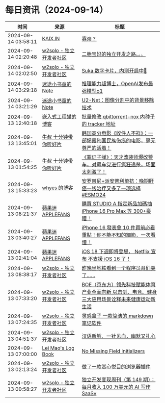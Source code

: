 ﻿# 每日资讯（2024-09-14）

|时间|来源|标题|
|---|---|---|
|2024-09-14 03:58:11|[KAIX.IN](https://kaix.in/feed/)|[寡淡？](https://kaix.in/2024/0914-weak-watery/)|
|2024-09-14 02:20:48|[w2solo - 独立开发者社区](https://w2solo.com/topics/feed)|[二胎宝妈的独立开发之路。。。](https://w2solo.com/topics/5034)|
|2024-09-14 02:02:50|[w2solo - 独立开发者社区](https://w2solo.com/topics/feed)|[Suka 数字卡片，内测开启中🎉](https://w2solo.com/topics/5033)|
|2024-09-14 03:29:18|[迷途小书童的Note](https://xugaoxiang.com/feed)|[推理能力超博士，OpenAI发布最强模型o1](https://xugaoxiang.com/2024/09/14/openai-o1/)|
|2024-09-14 03:21:29|[迷途小书童的Note](https://xugaoxiang.com/feed)|[U2-Net：图像分割中的背景移除技术](https://xugaoxiang.com/2024/09/14/u2net/)|
|2024-09-13 12:40:18|[嵌入式工程猫的博客](https://blog.vvzero.com/atom.xml)|[批量修改 qbittorrent-nox 内种子的 tracker 地址](https://blog.vvzero.com/2024/09/13/batch-edit-tracker-urls-in-qbittorrent-nox/)|
|2024-09-13 13:45:01|[牛叔 十分钟带你听好片](https://getpodcast.xyz/data/ximalaya/11534451.xml)|[韩国高分电影《收件人不祥》：一部揭露韩国民族伤痕的电影，毫无尊严的活着！](https://www.ximalaya.com/sound/756408401)|
|2024-09-13 01:54:25|[牛叔 十分钟带你听好片](https://getpodcast.xyz/data/ximalaya/11534451.xml)|[《罪证子弹》：天才改装师爆改警车，对飙车党进行疯狂追杀，场面太刺激了！](https://www.ximalaya.com/sound/756271987)|
|2024-09-13 15:33:23|[whyes 的博客](https://whyes.org/feed.xml)|[安罗替尼+派安普利单抗：晚期肝癌一线治疗又多了一项选择 #ESMO24](http://whyes.org/2024/appolo-hcc-anlotinib-penpulimab)|
|2024-09-13 08:21:37|[蘋果迷 APPLEFANS](https://applefans.today/feed/)|[購買 STUDIO A 指定新品加碼抽 iPhone 16 Pro Max 等 300+豪禮！](https://applefans.today/2024-09-studio-a-iphone-16-event/)|
|2024-09-13 03:40:27|[蘋果迷 APPLEFANS](https://applefans.today/feed/)|[iPhone 16 發表會 10 件買前必看重點！你不能不知的細節，一次看懂！](https://applefans.today/2024-09-iphone-16-event-must-be-know/)|
|2024-09-13 02:41:04|[蘋果迷 APPLEFANS](https://applefans.today/feed/)|[iOS 18 下週即將登場， Netflix 宣布 不支援 iOS 16 了！](https://applefans.today/2024-09-netflix-not-support-ios16/)|
|2024-09-13 08:38:17|[w2solo - 独立开发者社区](https://w2solo.com/topics/feed)|[昨晚坐地铁看到一个程序员哥们哭了……](https://w2solo.com/topics/5032)|
|2024-09-13 07:33:20|[w2solo - 独立开发者社区](https://w2solo.com/topics/feed)|[BOE（京东方）领先科技赋能体育产业全面向新 以击剑、电竞、健身三大应用场景诠释未来健康运动新生活](https://w2solo.com/topics/5031)|
|2024-09-13 07:24:35|[w2solo - 独立开发者社区](https://w2solo.com/topics/feed)|[ 灵感盒子 一款简洁的 markdown 笔记软件](https://w2solo.com/topics/5030)|
|2024-09-13 04:51:37|[w2solo - 独立开发者社区](https://w2solo.com/topics/feed)|[汉语新解，一针见血，幽默又扎心](https://w2solo.com/topics/5029)|
|2024-09-13 07:00:00|[Lei Mao's Log Book](https://leimao.github.io/atom.xml)|[No Missing Field Initializers](https://leimao.github.io/blog/No-Missing-Field-Initializers/)|
|2024-09-13 02:13:24|[w2solo - 独立开发者社区](https://w2solo.com/topics/feed)|[做了一款赏心悦目的浏览器插件](https://w2solo.com/topics/5028)|
|2024-09-13 00:58:27|[w2solo - 独立开发者社区](https://w2solo.com/topics/feed)|[独立开发变现周刊（第 149 期）：每月收入 100 万美元的 AI 写作 SaaSv](https://w2solo.com/topics/5027)|
